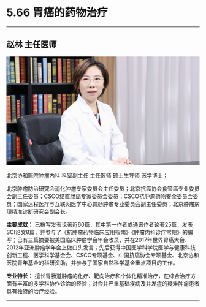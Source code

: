 # 5.66 胃癌的药物治疗

---

## 赵林 主任医师

![1679232479271](image/c05_066/1679232479271.png)

北京协和医院肿瘤内科 科室副主任 主任医师 硕士生导师 医学博士；

北京肿瘤防治研究会消化肿瘤专家委员会主任委员；北京抗癌协会食管癌专业委员会副主任委员；CSCO结直肠癌专家委员会委员；CSCO抗肿瘤药物安全委员会委员；国家远程医疗与互联网医学中心胃肠肿瘤专业委员会副主任委员；北京肿瘤病理精准诊断研究会副会长。

**主要成就：** 已撰写发表论著近60篇，其中第一作者或通讯作者论著25篇，发表SCI论文8篇，并参与了《抗肿瘤药物临床应用指南》《肿瘤内科诊疗常规》的编写；已有三篇摘要被美国临床肿瘤学会年会收录，并在2017年世界胃癌大会、2012年亚洲肿瘤学年会上做口头发言；先后获得中国医学科学院医学与健康科技创新工程、医学科学基金会、CSCO专项基金、中国抗癌协会专项基金、北京协和医院青年基金的科研资助，并参与了国家自然科学基金重点项目的工作。

**专业特长：** 擅长胃肠道肿瘤的化疗、靶向治疗和个体化精准治疗，在综合治疗方面有丰富的多学科协作诊治的经验；对合并严重基础疾病及并发症的疑难肿瘤患者具有独特的治疗经验。

---
